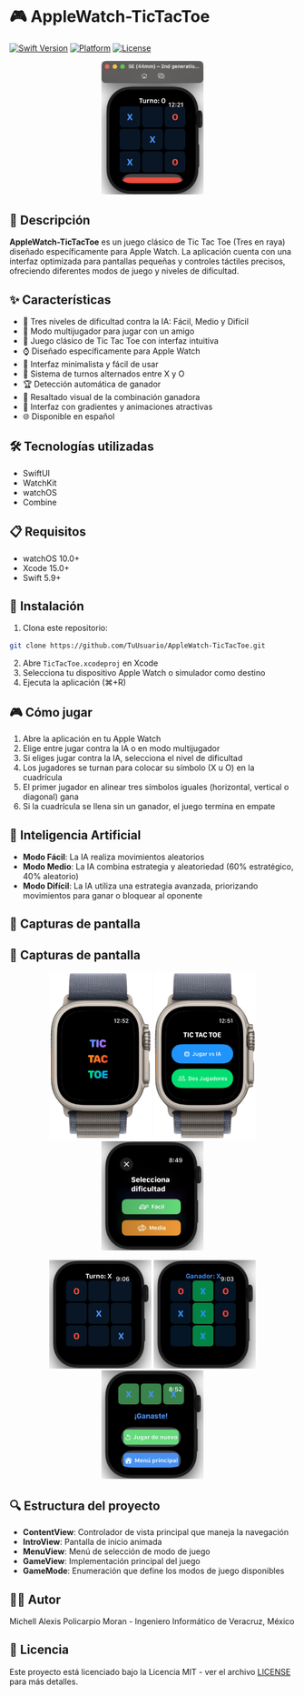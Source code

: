 # 🎮 AppleWatch-TicTacToe
[![Swift Version](https://img.shields.io/badge/Swift-5.9-orange.svg)](https://swift.org/)
[![Platform](https://img.shields.io/badge/Platform-watchOS-blue.svg)](https://www.apple.com/watchos/)
[![License](https://img.shields.io/badge/License-MIT-green.svg)](LICENSE)

<p align="center">
  <img src="Screenshots/partida.png" alt="Tic Tac Toe para Apple Watch" width="180"/>
</p>

## 📱 Descripción
**AppleWatch-TicTacToe** es un juego clásico de Tic Tac Toe (Tres en raya) diseñado específicamente para Apple Watch. La aplicación cuenta con una interfaz optimizada para pantallas pequeñas y controles táctiles precisos, ofreciendo diferentes modos de juego y niveles de dificultad.

## ✨ Características
- 🤖 Tres niveles de dificultad contra la IA: Fácil, Medio y Difícil
- 👥 Modo multijugador para jugar con un amigo
- 🎲 Juego clásico de Tic Tac Toe con interfaz intuitiva
- ⌚ Diseñado específicamente para Apple Watch
- 🎯 Interfaz minimalista y fácil de usar
- 🔄 Sistema de turnos alternados entre X y O
- 🏆 Detección automática de ganador
- 🎨 Resaltado visual de la combinación ganadora
- 🌈 Interfaz con gradientes y animaciones atractivas
- 🌐 Disponible en español

## 🛠️ Tecnologías utilizadas
- SwiftUI
- WatchKit
- watchOS
- Combine

## 📋 Requisitos
- watchOS 10.0+
- Xcode 15.0+
- Swift 5.9+

## 🚀 Instalación
1. Clona este repositorio:
```bash
git clone https://github.com/TuUsuario/AppleWatch-TicTacToe.git
```
2. Abre `TicTacToe.xcodeproj` en Xcode
3. Selecciona tu dispositivo Apple Watch o simulador como destino
4. Ejecuta la aplicación (⌘+R)

## 🎮 Cómo jugar
1. Abre la aplicación en tu Apple Watch
2. Elige entre jugar contra la IA o en modo multijugador
3. Si eliges jugar contra la IA, selecciona el nivel de dificultad
4. Los jugadores se turnan para colocar su símbolo (X u O) en la cuadrícula
5. El primer jugador en alinear tres símbolos iguales (horizontal, vertical o diagonal) gana
6. Si la cuadrícula se llena sin un ganador, el juego termina en empate

## 🤖 Inteligencia Artificial
- **Modo Fácil**: La IA realiza movimientos aleatorios
- **Modo Medio**: La IA combina estrategia y aleatoriedad (60% estratégico, 40% aleatorio)
- **Modo Difícil**: La IA utiliza una estrategia avanzada, priorizando movimientos para ganar o bloquear al oponente

## 📸 Capturas de pantalla
## 📸 Capturas de pantalla
<p align="center">
  <img src="Screenshots/intro-screen.png" alt="Pantalla de introducción" width="180"/>
  <img src="Screenshots/main-menu.png" alt="Menú principal" width="180"/>
  <img src="Screenshots/difficulty-selection.png" alt="Selección de dificultad" width="180"/>
</p>
<p align="center">
  <img src="Screenshots/gameplay.png" alt="Partida en curso" width="180"/>
  <img src="Screenshots/winning-combination.png" alt="Combinación ganadora" width="180"/>
  <img src="Screenshots/results-screen.png" alt="Pantalla de resultados" width="180"/>
</p>

## 🔍 Estructura del proyecto
- **ContentView**: Controlador de vista principal que maneja la navegación
- **IntroView**: Pantalla de inicio animada
- **MenuView**: Menú de selección de modo de juego
- **GameView**: Implementación principal del juego
- **GameMode**: Enumeración que define los modos de juego disponibles

## 👨‍💻 Autor
Michell Alexis Policarpio Moran - Ingeniero Informático de Veracruz, México

## 📄 Licencia
Este proyecto está licenciado bajo la Licencia MIT - ver el archivo [LICENSE](LICENSE) para más detalles.
